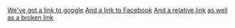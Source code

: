 [We've got a link to google](www.google.com)
[And a link to Facebook](https://www.facebook.com) [And a relative link](/page)
[as well as a broken link](www.notarealsite.biz)
